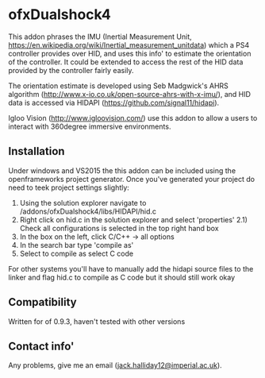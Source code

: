 # ofxDualshock4 #
This addon phrases the IMU (Inertial Measurement Unit, https://en.wikipedia.org/wiki/Inertial_measurement_unitdata) which a PS4 controller provides over HID, and uses this info' to estimate the orientation of the controller. It could be extended to access the rest of the HID data provided by the controller fairly easily.
 
The orientation estimate is developed using Seb Madgwick's AHRS algorithm (http://www.x-io.co.uk/open-source-ahrs-with-x-imu/), and HID data is accessed via HIDAPI (https://github.com/signal11/hidapi).

Igloo Vision (http://www.igloovision.com/) use this addon to allow a users to interact with 360degree immersive environments. 


## Installation ##
Under windows and VS2015 the this addon can be included using the openframeworks project generator. Once you've generated your project do need to teek project settings slightly:
1) Using the solution  explorer navigate to /addons/ofxDualshock4/libs/HIDAPI/hid.c
2) Right click on hid.c in the solution explorer and select 'properties'
2.1) Check all configurations is selected in the top right hand box
3) In the box on the left, click C/C++ -> all options
4) In the search bar type 'compile as'
5) Select to compile as select C code

For other systems you'll have to manually add the hidapi source files to the linker and flag hid.c to compile as C code but it should still work okay

## Compatibility ##
Written for of 0.9.3, haven't tested with other versions

## Contact info' ##
Any problems, give me an email (jack.halliday12@imperial.ac.uk).
